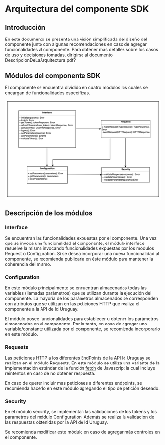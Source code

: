 # Arquitectura del componente SDK

## Introducción

En este documento se presenta una visión simplificada del diseño del componente junto con algunas recomendaciones en caso de agregar funcionalidades al componente.  Para obtener mas detalles sobre los casos de uso y decisiones tomadas, dirigirse al documento DescripcionDeLaArquitectura.pdf?

## Módulos del componente SDK
El componente se encuentra dividido en cuatro módulos los cuales se encargan de funcionalidades específicas. 

![alt text](arquitectura.png)



## Descripción de los módulos
### Interface 
Se encuentran las funcionalidades expuestas por el componente. Una vez que se invoca una funcionalidad al componente, el módulo interface resuelve la misma invocando funcionalidades expuestas por los modulos Request o Configuration. 
Si se desea incorporar una nueva funcionalidad al componente, se recomienda publicarla en éste módulo para mantener la coherencia del mismo.
### Configuration 

En este módulo principalmente se encuentran almacenados todas las variables (llamadas parámetros) que se utilizan durante la ejecución del componente.
La mayoría de los parámetros almacenados se corresponden con atributos que se utilizan en las peticiones HTTP que realiza el componente a la API de Id Uruguay.

El módulo posee funcionalidades para establecer u obtener los parámetros almacenados en el componente. Por lo tanto, en caso de agregar una variable/constante utilizada por el componente, se recomienda incorporarlo en este módulo.

### Requests

Las peticiones HTTP a los diferentes EndPoints de la API Id Uruguay se realizan en el módulo Requests. En este módulo se utiliza una variante de la implementación estándar de la función [fetch](https://developer.mozilla.org/es/docs/Web/API/Fetch_API/Utilizando_Fetch) de Javascript la cual incluye reintentos en caso de no obtener respuesta.

En caso de querer incluir mas peticiones a diferentes endpoints, se recomienda hacerlo en este módulo agregando el tipo de petición deseado. 


### Security 

En el módulo security, se implementan las validaciones de los tokens y los parametros del módulo Configuration. Además se realiza la validacion de las respuestas obtenidas por la API de Id Uruguay.

Se recomienda modificar este módulo en caso de agregar más controles en el componente.